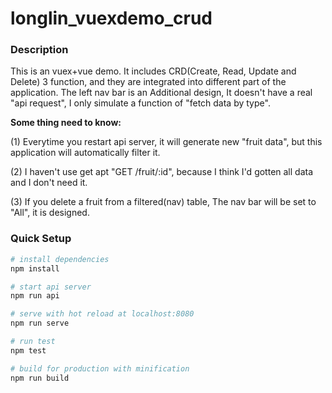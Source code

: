 # longlin_vuexdemo_crud

### Description

This is an vuex+vue demo. It includes CRD(Create, Read, Update and Delete) 3 function, and they are integrated into different part of the application.
The left nav bar is an Additional design, It doesn't have a real "api request", I only simulate a function of "fetch data by type".

**Some thing need to know:**

(1) Everytime you restart api server, it will generate new "fruit data", but this application will automatically filter it.

(2) I haven't use get apt "GET /fruit/:id", because I think I'd gotten all data and I don't need it.

(3) If you delete a fruit from a filtered(nav) table, The nav bar will be set to "All", it is designed.

### Quick Setup

``` bash
# install dependencies
npm install

# start api server
npm run api

# serve with hot reload at localhost:8080
npm run serve

# run test
npm test

# build for production with minification
npm run build

